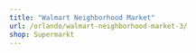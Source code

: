 ```yaml
---
title: "Walmart Neighborhood Market"
url: /orlando/walmart-neighborhood-market-3/
shop: Supermarkt
---
```

